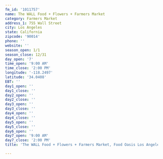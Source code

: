 ```yaml
---
fm_id: '1011757'
name: The WALL Food + Flowers + Farmers Market
category: Farmers Market
address_1: 755 Wall Street
city: Los Angeles
state: California
zipcode: '90014'
phone: ''
website: ''
season_open: 1/1
season_close: 12/31
day_open: '7'
time_open: '9:00 AM'
time_close: '2:00 PM'
longitude: '-118.2497'
latitude: '34.0408'
EBT: ''
day1_open: ''
day1_close: ''
day2_open: ''
day2_close: ''
day3_open: ''
day3_close: ''
day4_open: ''
day4_close: ''
day5_open: ''
day5_close: ''
day6_open: ''
day7_open: '9:00 AM'
day7_close: '2:00 PM'
title: 'The WALL Food + Flowers + Farmers Market, Food Oasis Los Angeles'

---
```


